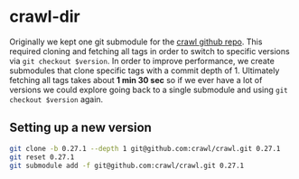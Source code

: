 # crawl-dir

Originally we kept one git submodule for the [crawl github repo](https://github.com/crawl/crawl).
This required cloning and fetching all tags in order to switch to specific versions via `git checkout $version`.
In order to improve performance, we create submodules that clone specific tags with a commit depth of 1.
Ultimately fetching all tags takes about **1 min 30 sec** so if we ever have a lot of versions
we could explore going back to a single submodule and using `git checkout $version` again.

## Setting up a new version

```sh
git clone -b 0.27.1 --depth 1 git@github.com:crawl/crawl.git 0.27.1
git reset 0.27.1
git submodule add -f git@github.com:crawl/crawl.git 0.27.1
```
